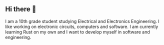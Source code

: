 ## Hi there 👋

I am a 10th grade student studying Electrical and Electronics Engineering. I like working on electronic circuits, computers and software. I am currently learning Rust on my own and I want to develop myself in software and engineering.

<!--
**yusuffurkankaya/yusuffurkankaya** is a ✨ _special_ ✨ repository because its `README.md` (this file) appears on your GitHub profile.

Here are some ideas to get you started:

- 🔭 I’m currently working on ...
- 🌱 I’m currently learning ...
- 👯 I’m looking to collaborate on ...
- 🤔 I’m looking for help with ...
- 💬 Ask me about ...
- 📫 How to reach me: ...
- 😄 Pronouns: ...
- ⚡ Fun fact: ...
-->
